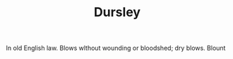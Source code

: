 ---
title: Dursley
letter: D
permalink: "/definitions/bld-dursley.html"
body: In old English law. Blows wlthout wounding or bloodshed; dry blows. Blount
published_at: '2018-07-07'
source: Black's Law Dictionary 2nd Ed (1910)
layout: post
---